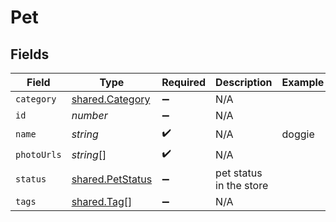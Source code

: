 # Pet


## Fields

| Field                                                | Type                                                 | Required                                             | Description                                          | Example                                              |
| ---------------------------------------------------- | ---------------------------------------------------- | ---------------------------------------------------- | ---------------------------------------------------- | ---------------------------------------------------- |
| `category`                                           | [shared.Category](../../models/shared/category.md)   | :heavy_minus_sign:                                   | N/A                                                  |                                                      |
| `id`                                                 | *number*                                             | :heavy_minus_sign:                                   | N/A                                                  |                                                      |
| `name`                                               | *string*                                             | :heavy_check_mark:                                   | N/A                                                  | doggie                                               |
| `photoUrls`                                          | *string*[]                                           | :heavy_check_mark:                                   | N/A                                                  |                                                      |
| `status`                                             | [shared.PetStatus](../../models/shared/petstatus.md) | :heavy_minus_sign:                                   | pet status in the store                              |                                                      |
| `tags`                                               | [shared.Tag](../../models/shared/tag.md)[]           | :heavy_minus_sign:                                   | N/A                                                  |                                                      |